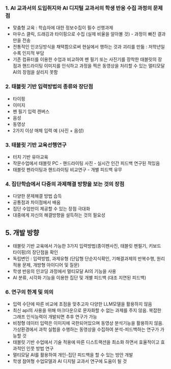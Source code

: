 ### 1. AI 교과서의 도입취지와 AI 디지털 교과서의 학생 반응 수집 과정의 문제점
- 맞춤형 교육 : 학습자에 대한 정보수집이 필수 선행과제
- 마우스 클릭, 드래깅과 타이핑으로 수집 (실제 비율을 알아볼 것) - 과정이 빠진 결과만을 전송
- 전통적인 인코딩방식을 채택함으로써 현실에서 행하는 것과 괴리를 만듦 : 저학년일 수록 인지적 부담 
- 기존 컴퓨터를 이용한 수업과 비교하여 펜 필기 또는 사진기를 장착한 태블릿의 장점과 핸드라이팅 이미지를 인식하고 과정을 찍은 동영상을 처리할 수 있는 멀티모달 AI의 장점을 살리지 못함

### 2. 태블릿 기반 입력방법의 종류와 장단점
- 타이핑
- 이미지
- 펜 필기 입력 캔버스
- 음성
- 동영상
- 2가지 이상 매체 입력 예 (사진 + 음성)

### 3. 태블릿 기반 교육선행연구
- 터치 기반 유아교육
- 작문수업에서 태블릿 PC - 핸드라이팅 사진 - 실시간 인간 피드백 연구된 적있음
- 태블릿 펜라이팅과 핸드라이팅 비교연구 - 개별 피드백 유무 

### 4. 집단학습에서 다중의 과제해결 방향을 보는 것의 장점
- 다양한 문제해결 방법 습득
- 공통점과 차이점에서 배움
- 집단 수업만이 제공할 수 있는 장점 극대화
- 대중에게 자신의 해결방향을 설득하는 것의 필요성

## 5. 개발 방향
- 태블릿 기반 교육에서 가능한 3가지 입력방법(종이펜사진, 태블릿 펜필기, 키보드 타이핑)의 장단점을 확인 
- 독립변인 : 입력방법, 과제유형 (단답형 단순지식확인, 기해결과제의 반복수행, 원리적용 문제, 개방형 아이디어 및 질문)
- 학생 반응의 인코딩 과정에서 멀티모달 AI의 기능을 사용
- AI 분류, 시각화 기능을 이용한 집단 및 개별 피드백 (대조 지연된 피드백)

### 6. 연구의 한계 및 의의
* 입력 수단에 따른 비교에 초점을 맞추고자 다양한 LLM모델을 활용하지 않음
* 최신 api의 사용을 위해 마크다운으로 문자화할 수 없는 과제를 주지 않음. 복잡한 그래프 인식능력이 개발되면 추후 연구가 가능
* 비정형 데이터 입력은 이미지에 국한되어있으며 동영상 분석기능을 활용하지 않음. 가상환경에서 과학 실험을 수행하는 동영상을 수집하여 분석-피드백하는 연구가 가능할 것
* 태블릿 기반 수업에서 기술 적용에 따른 디스트랙션을 최소화 하면서 효율적이고 효과적인 인풋 방법 연구
* 멀티모달 AI를 활용하여 개인-집단 피드백을 할 수 있는 방안 개발
* 학생 참여형 수업모델과 AI 디지털 교과서 연구에 도움이 될 것
